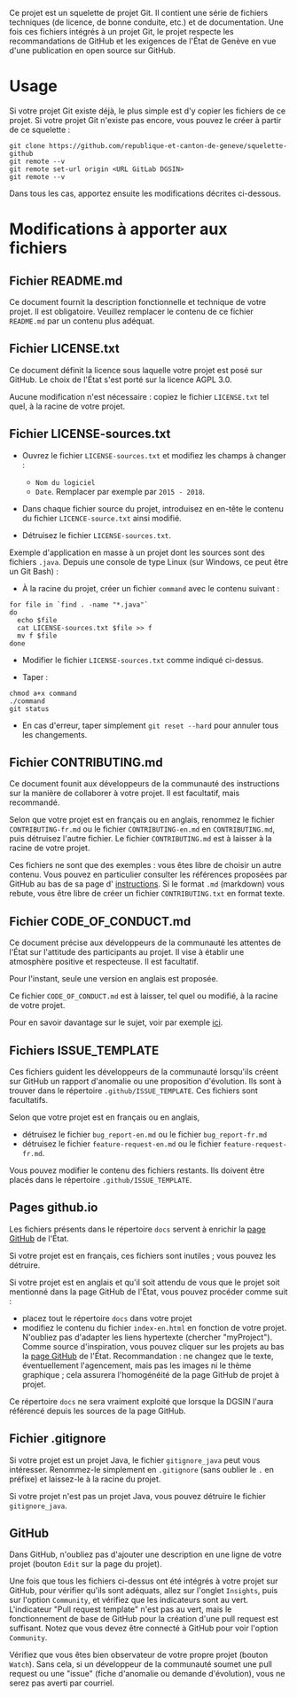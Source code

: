 Ce projet est un squelette de projet Git.
Il contient une série de fichiers techniques (de licence, de bonne conduite, etc.) et de documentation.
Une fois ces fichiers intégrés à un projet Git, le projet respecte les recommandations de GitHub et les
exigences de l'État de Genève en vue d'une publication en open source sur GitHub.

# Usage

Si votre projet Git existe déjà, le plus simple est d'y copier les fichiers de ce projet.
Si votre projet Git n'existe pas encore, vous pouvez le créer à partir de ce squelette :
```
git clone https://github.com/republique-et-canton-de-geneve/squelette-github
git remote --v
git remote set-url origin <URL GitLab DGSIN>
git remote --v
```

Dans tous les cas, apportez ensuite les modifications décrites ci-dessous.

# Modifications à apporter aux fichiers

## Fichier README.md

Ce document fournit la description fonctionnelle et technique de votre projet. Il est obligatoire.
Veuillez remplacer le contenu de ce fichier `README.md` par un contenu plus adéquat.

## Fichier LICENSE.txt

Ce document définit la licence sous laquelle votre projet est posé sur GitHub. Le choix de l'État s'est porté
sur la licence AGPL 3.0.

Aucune modification n'est nécessaire : copiez le fichier `LICENSE.txt` tel quel, à la racine de votre projet.

## Fichier LICENSE-sources.txt

- Ouvrez le fichier `LICENSE-sources.txt` et modifiez les champs à changer : 
  - `Nom du logiciel`
  - `Date`. Remplacer par exemple par `2015 - 2018`.

- Dans chaque fichier source du projet, introduisez en en-tête le contenu du fichier `LICENCE-source.txt` 
ainsi modifié.

- Détruisez le fichier `LICENSE-sources.txt`.

Exemple d'application en masse à un projet dont les sources sont des fichiers `.java`.
Depuis une console de type Linux (sur Windows, ce peut être un Git Bash) :

- À la racine du projet, créer un fichier `command` avec le contenu suivant :
```
for file in `find . -name "*.java"`
do
  echo $file
  cat LICENSE-sources.txt $file >> f
  mv f $file
done
```

- Modifier le fichier `LICENSE-sources.txt` comme indiqué ci-dessus.

- Taper :
```
chmod a+x command
./command
git status
```

- En cas d'erreur, taper simplement `git reset --hard` pour annuler tous les changements.

## Fichier CONTRIBUTING.md

Ce document founit aux développeurs de la communauté des instructions sur la manière de collaborer à votre projet.
Il est facultatif, mais recommandé.

Selon que votre projet est en français ou en anglais, renommez le fichier `CONTRIBUTING-fr.md` ou le fichier
`CONTRIBUTING-en.md` en `CONTRIBUTING.md`, puis détruisez l'autre fichier. Le fichier `CONTRIBUTING.md` est à
laisser à la racine de votre projet.

Ces fichiers ne sont que des exemples : vous êtes libre de choisir un autre contenu.
Vous pouvez en particulier consulter les références proposées par GitHub au bas de sa page d'
[instructions](https://help.github.com/articles/setting-guidelines-for-repository-contributors).
Si le format `.md` (markdown) vous rebute, vous être libre de créer un fichier `CONTRIBUTING.txt` en format texte.

## Fichier CODE_OF_CONDUCT.md

Ce document précise aux développeurs de la communauté les attentes de l'État sur l'attitude des participants
au projet. Il vise à établir une atmosphère positive et respecteuse.
Il est facultatif.

Pour l'instant, seule une version en anglais est proposée.

Ce fichier `CODE_OF_CONDUCT.md` est à laisser, tel quel ou modifié, à la racine de votre projet.

Pour en savoir davantage sur le sujet, voir par exemple [ici](https://opensource.guide/code-of-conduct).

## Fichiers ISSUE_TEMPLATE

Ces fichiers guident les développeurs de la communauté lorsqu'ils créent sur GitHub un rapport
d'anomalie ou une proposition d'évolution. Ils sont à trouver dans le répertoire `.github/ISSUE_TEMPLATE`.
Ces fichiers sont facultatifs.

Selon que votre projet est en français ou en anglais,
- détruisez le fichier `bug_report-en.md` ou le fichier `bug_report-fr.md`
- détruisez le fichier `feature-request-en.md` ou le fichier `feature-request-fr.md`.

Vous pouvez modifier le contenu des fichiers restants.
Ils doivent être placés dans le répertoire `.github/ISSUE_TEMPLATE`.

## Pages github.io

Les fichiers présents dans le répertoire `docs` servent à enrichir la
[page GitHub](https://republique-et-canton-de-geneve.github.io) de l'État.

Si votre projet est en français, ces fichiers sont inutiles ; vous pouvez les détruire.

Si votre projet est en anglais et qu'il soit attendu de vous que le projet soit mentionné dans la page
GitHub de l'État, vous pouvez procéder comme suit :
- placez tout le répertoire `docs` dans votre projet
- modifiez le contenu du fichier `index-en.html` en fonction de votre projet. N'oubliez pas d'adapter
les liens hypertexte (chercher "myProject").
Comme source d'inspiration, vous pouvez cliquer sur les projets au bas la 
[page GitHub](https://republique-et-canton-de-geneve.github.io) de l'État.
Recommandation : ne changez que le texte, éventuellement l'agencement, mais pas les images ni le
thème graphique ; cela assurera l'homogénéité de la page GitHub de projet à projet.

Ce répertoire `docs` ne sera vraiment exploité que lorsque la DGSIN l'aura référencé depuis les
sources de la page GitHub.

## Fichier .gitignore

Si votre projet est un projet Java, le fichier `gitignore_java` peut vous intéresser. Renommez-le simplement
en `.gitignore` (sans oublier le `.` en préfixe) et laissez-le à la racine du projet.

Si votre projet n'est pas un projet Java, vous pouvez détruire le fichier `gitignore_java`. 


## GitHub

Dans GitHub, n'oubliez pas d'ajouter une description en une ligne de votre projet (bouton `Edit` sur la page
du projet).

Une fois que tous les fichiers ci-dessus ont été intégrés à votre projet sur GitHub, pour vérifier qu'ils sont
adéquats, allez sur l'onglet `Insights`, puis sur l'option `Community`, et vérifiez que les indicateurs sont
au vert.
L'indicateur "Pull request template" n'est pas au vert, mais le fonctionnement de base de GitHub pour la création
d'une pull request est suffisant.
Notez que vous devez être connecté à GitHub pour voir l'option `Community`.

Vérifiez que vous êtes bien observateur de votre propre projet (bouton `Watch`).
Sans cela, si un développeur de la communauté soumet une pull request ou une "issue" (fiche
d'anomalie ou demande d'évolution), vous ne serez pas averti par courriel.
